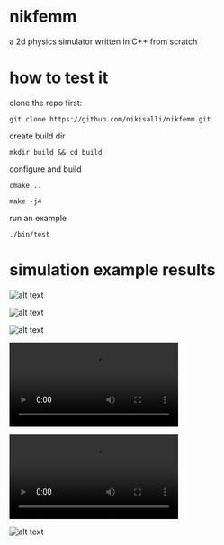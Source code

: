 # nikfemm
a 2d physics simulator written in C++ from scratch

# how to test it
clone the repo first:

``` git clone https://github.com/nikisalli/nikfemm.git ```

create build dir

``` mkdir build && cd build ```

configure and build

``` cmake .. ```

``` make -j4 ```

run an example

``` ./bin/test ```

# simulation example results

![alt text](https://github.com/nikisalli/nikfemm/raw/master/images/conductors.jpg "magnetic vector potential of rectangular conductors")

![alt text](https://github.com/nikisalli/nikfemm/raw/master/images/halbach.jpg "halbach array")

![alt text](https://github.com/nikisalli/nikfemm/raw/master/images/iron.jpg "B plot iron C electromagnet and I iron piece")

![alt text](https://github.com/nikisalli/nikfemm/raw/master/images/motor.mp4 "outrunner BLDC motor")

![alt text](https://github.com/nikisalli/nikfemm/raw/master/images/magnets.mp4 "2D moving magnets")

![alt text](https://github.com/nikisalli/nikfemm/raw/master/images/motor.jpg "outrunner BLDC motor 2")